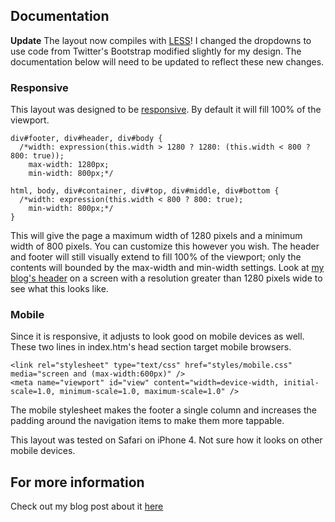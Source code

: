 ## Documentation

**Update** The layout now compiles with [LESS](http://lesscss.org/)! I changed the dropdowns to use code from Twitter's Bootstrap modified slightly for my design. The documentation below will need to be updated to reflect these new changes.

### Responsive

This layout was designed to be [responsive](http://www.alistapart.com/articles/responsive-web-design/). By default it will fill 100% of the viewport.

    div#footer, div#header, div#body {
      /*width: expression(this.width > 1280 ? 1280: (this.width < 800 ? 800: true));
	    max-width: 1280px;
	    min-width: 800px;*/
      
    html, body, div#container, div#top, div#middle, div#bottom {
      /*width: expression(this.width < 800 ? 800: true);
	    min-width: 800px;*/
    }
      
This will give the page a maximum width of 1280 pixels and a minimum width of 800 pixels. You can customize this however you wish. The header and footer will still visually extend to fill 100% of the viewport; only the contents will bounded by the max-width and min-width settings. Look at [my blog's header](http://www.linecomments.com) on a screen with a resolution greater than 1280 pixels wide to see what this looks like.

### Mobile

Since it is responsive, it adjusts to look good on mobile devices as well. These two lines in index.htm's head section target mobile browsers.

    <link rel="stylesheet" type="text/css" href="styles/mobile.css" media="screen and (max-width:600px)" />
    <meta name="viewport" id="view" content="width=device-width, initial-scale=1.0, minimum-scale=1.0, maximum-scale=1.0" />
    
The mobile stylesheet makes the footer a single column and increases the padding around the navigation items to make them more tappable.

This layout was tested on Safari on iPhone 4. Not sure how it looks on other mobile devices.

## For more information

Check out my blog post about it [here](http://www.linecomments.com/2012/01/applayout-simple-starting-layout-for.html "Line Comments")
